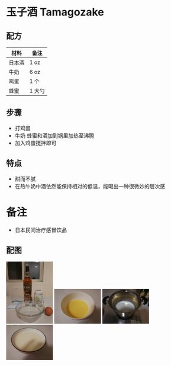 # 玉子酒 Tamagozake

## 配方

材料            | 备注
-------------- |----------------
日本酒          | 1 oz
牛奶            | 6 oz
鸡蛋            | 1 个
蜂蜜            | 1 大勺

## 步骤

* 打鸡蛋
* 牛奶 蜂蜜和酒加到锅里加热至沸腾
* 加入鸡蛋搅拌即可

## 特点

* 甜而不腻
* 在热牛奶中酒依然能保持相对的低温，能喝出一种很微妙的层次感

# 备注

* 日本民间治疗感冒饮品

## 配图

<div style="inline-block">
<img src="1.jpeg" width=25%>
<img src="2.jpeg" width=25%>
<img src="3.jpeg" width=25%>
<img src="4.jpeg" width=25%>
</div>


